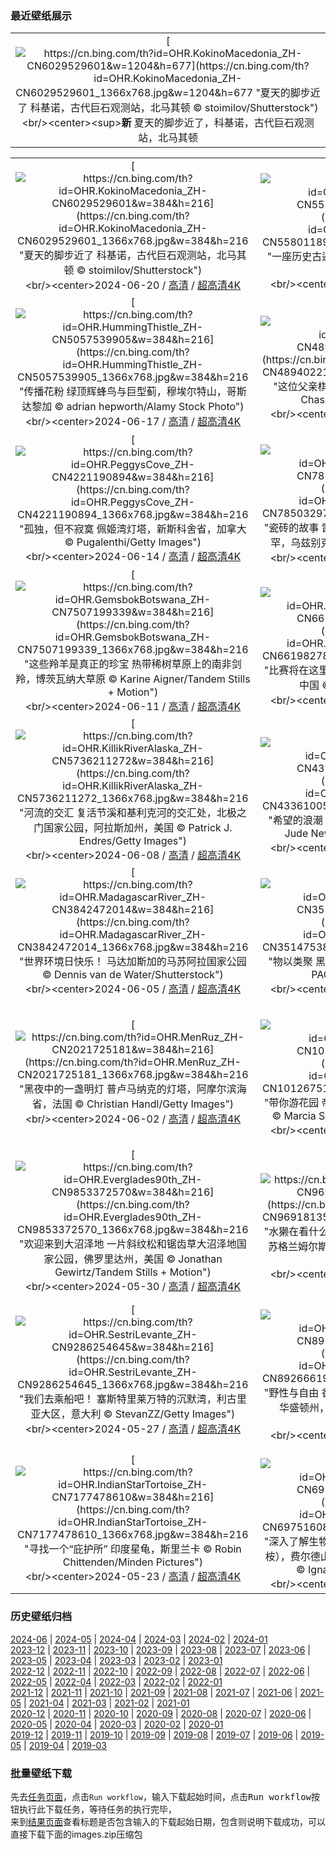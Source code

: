 ### 最近壁纸展示
||
|:---:|
|[![https://cn.bing.com/th?id=OHR.KokinoMacedonia_ZH-CN6029529601&w=1204&h=677](https://cn.bing.com/th?id=OHR.KokinoMacedonia_ZH-CN6029529601_1366x768.jpg&w=1204&h=677 "夏天的脚步近了&#10;科基诺，古代巨石观测站，北马其顿&#10;© stoimilov/Shutterstock")](https://cn.bing.com/search?q=%e9%a9%ac%e5%85%b6%e9%a1%bf%e7%8e%8b%e5%9b%bd&form=hpcapt&mkt=zh-cn&filters=HpDate:"20240619_1600")<br/><center><sup>**新**</sup>&nbsp;夏天的脚步近了，科基诺，古代巨石观测站，北马其顿<center/>|

||||
|:---:|:---:|:---:|
|[![https://cn.bing.com/th?id=OHR.KokinoMacedonia_ZH-CN6029529601&w=384&h=216](https://cn.bing.com/th?id=OHR.KokinoMacedonia_ZH-CN6029529601_1366x768.jpg&w=384&h=216 "夏天的脚步近了&#10;科基诺，古代巨石观测站，北马其顿&#10;© stoimilov/Shutterstock")](https://cn.bing.com/search?q=%e9%a9%ac%e5%85%b6%e9%a1%bf%e7%8e%8b%e5%9b%bd&form=hpcapt&mkt=zh-cn&filters=HpDate:"20240619_1600")<br/><center>2024-06-20 / [高清](https://cn.bing.com/th?id=OHR.KokinoMacedonia_ZH-CN6029529601_1920x1200.jpg&w=1920&h=1200) / [超高清4K](https://cn.bing.com/th?id=OHR.KokinoMacedonia_ZH-CN6029529601_UHD.jpg&w=3840&h=2160)<center/>|[![https://cn.bing.com/th?id=OHR.CuxhavenTower_ZH-CN5580118944&w=384&h=216](https://cn.bing.com/th?id=OHR.CuxhavenTower_ZH-CN5580118944_1366x768.jpg&w=384&h=216 "一座历史古迹&#10;库克斯港的水塔，德国&#10;© Andreas Vogel/Alamy")](https://cn.bing.com/search?q=%e5%ba%93%e5%85%8b%e6%96%af%e6%b8%af&form=hpcapt&mkt=zh-cn&filters=HpDate:"20240618_1600")<br/><center>2024-06-19 / [高清](https://cn.bing.com/th?id=OHR.CuxhavenTower_ZH-CN5580118944_1920x1200.jpg&w=1920&h=1200) / [超高清4K](https://cn.bing.com/th?id=OHR.CuxhavenTower_ZH-CN5580118944_UHD.jpg&w=3840&h=2160)<center/>|[![https://cn.bing.com/th?id=OHR.LupinIceland_ZH-CN5329147708&w=384&h=216](https://cn.bing.com/th?id=OHR.LupinIceland_ZH-CN5329147708_1366x768.jpg&w=384&h=216 "鲁冰花盛放的夏季&#10;日出时的羽扇豆田和教堂，斯奈山半岛，冰岛&#10;© Matteo Colombo/Getty Images")](https://cn.bing.com/search?q=%e6%96%af%e5%a5%88%e5%b1%b1%e5%8d%8a%e5%b2%9b&form=hpcapt&mkt=zh-cn&filters=HpDate:"20240617_1600")<br/><center>2024-06-18 / [高清](https://cn.bing.com/th?id=OHR.LupinIceland_ZH-CN5329147708_1920x1200.jpg&w=1920&h=1200) / [超高清4K](https://cn.bing.com/th?id=OHR.LupinIceland_ZH-CN5329147708_UHD.jpg&w=3840&h=2160)<center/>|
|[![https://cn.bing.com/th?id=OHR.HummingThistle_ZH-CN5057539905&w=384&h=216](https://cn.bing.com/th?id=OHR.HummingThistle_ZH-CN5057539905_1366x768.jpg&w=384&h=216 "传播花粉&#10;绿顶辉蜂鸟与巨型蓟，穆埃尔特山，哥斯达黎加&#10;© adrian hepworth/Alamy Stock Photo")](https://cn.bing.com/search?q=%e7%bb%bf%e9%a1%b6%e8%be%89%e8%9c%82%e9%b8%9f&form=hpcapt&mkt=zh-cn&filters=HpDate:"20240616_1600")<br/><center>2024-06-17 / [高清](https://cn.bing.com/th?id=OHR.HummingThistle_ZH-CN5057539905_1920x1200.jpg&w=1920&h=1200) / [超高清4K](https://cn.bing.com/th?id=OHR.HummingThistle_ZH-CN5057539905_UHD.jpg&w=3840&h=2160)<center/>|[![https://cn.bing.com/th?id=OHR.RedFoxDad_ZH-CN4894022141&w=384&h=216](https://cn.bing.com/th?id=OHR.RedFoxDad_ZH-CN4894022141_1366x768.jpg&w=384&h=216 "这位父亲棋高一着&#10;赤狐父子，华盛顿，美国&#10;© Chase Dekker/Minden Pictures")](https://cn.bing.com/search?q=%e7%88%b6%e4%ba%b2%e8%8a%82&form=hpcapt&mkt=zh-cn&filters=HpDate:"20240615_1600")<br/><center>2024-06-16 / [高清](https://cn.bing.com/th?id=OHR.RedFoxDad_ZH-CN4894022141_1920x1200.jpg&w=1920&h=1200) / [超高清4K](https://cn.bing.com/th?id=OHR.RedFoxDad_ZH-CN4894022141_UHD.jpg&w=3840&h=2160)<center/>|[![https://cn.bing.com/th?id=OHR.NazareWave_ZH-CN4575182192&w=384&h=216](https://cn.bing.com/th?id=OHR.NazareWave_ZH-CN4575182192_1366x768.jpg&w=384&h=216 "有志者事竟成&#10;在纳扎雷冲浪的冲浪者，葡萄牙&#10;© Rui Caria/Getty Images")](https://cn.bing.com/search?q=%e5%86%b2%e6%b5%aa%e8%bf%90%e5%8a%a8&form=hpcapt&mkt=zh-cn&filters=HpDate:"20240614_1600")<br/><center>2024-06-15 / [高清](https://cn.bing.com/th?id=OHR.NazareWave_ZH-CN4575182192_1920x1200.jpg&w=1920&h=1200) / [超高清4K](https://cn.bing.com/th?id=OHR.NazareWave_ZH-CN4575182192_UHD.jpg&w=3840&h=2160)<center/>|
|[![https://cn.bing.com/th?id=OHR.PeggysCove_ZH-CN4221190894&w=384&h=216](https://cn.bing.com/th?id=OHR.PeggysCove_ZH-CN4221190894_1366x768.jpg&w=384&h=216 "孤独，但不寂寞&#10;佩姬湾灯塔，新斯科舍省，加拿大&#10;© Pugalenthi/Getty Images")](https://cn.bing.com/search?q=%e4%bd%a9%e5%a7%ac%e6%b9%be%e7%81%af%e5%a1%94&form=hpcapt&mkt=zh-cn&filters=HpDate:"20240613_1600")<br/><center>2024-06-14 / [高清](https://cn.bing.com/th?id=OHR.PeggysCove_ZH-CN4221190894_1920x1200.jpg&w=1920&h=1200) / [超高清4K](https://cn.bing.com/th?id=OHR.PeggysCove_ZH-CN4221190894_UHD.jpg&w=3840&h=2160)<center/>|[![https://cn.bing.com/th?id=OHR.RegistanUzbekistan_ZH-CN7850329702&w=384&h=216](https://cn.bing.com/th?id=OHR.RegistanUzbekistan_ZH-CN7850329702_1366x768.jpg&w=384&h=216 "瓷砖的故事&#10;雷吉斯坦广场的外立面马赛克，撒马尔罕，乌兹别克斯坦撒&#10;© da-kuk/Getty Images")](https://cn.bing.com/search?q=%e6%92%92%e9%a9%ac%e5%b0%94%e7%bd%95&form=hpcapt&mkt=zh-cn&filters=HpDate:"20240612_1600")<br/><center>2024-06-13 / [高清](https://cn.bing.com/th?id=OHR.RegistanUzbekistan_ZH-CN7850329702_1920x1200.jpg&w=1920&h=1200) / [超高清4K](https://cn.bing.com/th?id=OHR.RegistanUzbekistan_ZH-CN7850329702_UHD.jpg&w=3840&h=2160)<center/>|[![https://cn.bing.com/th?id=OHR.BigBendMilkyWay_ZH-CN7709015605&w=384&h=216](https://cn.bing.com/th?id=OHR.BigBendMilkyWay_ZH-CN7709015605_1366x768.jpg&w=384&h=216 "星光盛宴&#10;大弯国家公园上空的银河，得克萨斯州，美国&#10;© wisanuboonrawd/Adobe Stock")](https://cn.bing.com/search?q=%e5%a4%a7%e5%bc%af%e5%9b%bd%e5%ae%b6%e5%85%ac%e5%9b%ad&form=hpcapt&mkt=zh-cn&filters=HpDate:"20240611_1600")<br/><center>2024-06-12 / [高清](https://cn.bing.com/th?id=OHR.BigBendMilkyWay_ZH-CN7709015605_1920x1200.jpg&w=1920&h=1200) / [超高清4K](https://cn.bing.com/th?id=OHR.BigBendMilkyWay_ZH-CN7709015605_UHD.jpg&w=3840&h=2160)<center/>|
|[![https://cn.bing.com/th?id=OHR.GemsbokBotswana_ZH-CN7507199339&w=384&h=216](https://cn.bing.com/th?id=OHR.GemsbokBotswana_ZH-CN7507199339_1366x768.jpg&w=384&h=216 "这些羚羊是真正的珍宝&#10;热带稀树草原上的南非剑羚，博茨瓦纳大草原&#10;© Karine Aigner/Tandem Stills + Motion")](https://cn.bing.com/search?q=%e5%8d%97%e9%9d%9e%e5%89%91%e7%be%9a&form=hpcapt&mkt=zh-cn&filters=HpDate:"20240610_1600")<br/><center>2024-06-11 / [高清](https://cn.bing.com/th?id=OHR.GemsbokBotswana_ZH-CN7507199339_1920x1200.jpg&w=1920&h=1200) / [超高清4K](https://cn.bing.com/th?id=OHR.GemsbokBotswana_ZH-CN7507199339_UHD.jpg&w=3840&h=2160)<center/>|[![https://cn.bing.com/th?id=OHR.DragonBoatFestival2024_ZH-CN6619827853&w=384&h=216](https://cn.bing.com/th?id=OHR.DragonBoatFestival2024_ZH-CN6619827853_1366x768.jpg&w=384&h=216 "比赛将在这里开始！&#10;龙舟池日出，集美区，厦门，中国&#10;© outcast85/Getty images")](https://cn.bing.com/search?q=%e7%ab%af%e5%8d%88%e8%8a%82&form=hpcapt&mkt=zh-cn&filters=HpDate:"20240609_1600")<br/><center>2024-06-10 / [高清](https://cn.bing.com/th?id=OHR.DragonBoatFestival2024_ZH-CN6619827853_1920x1200.jpg&w=1920&h=1200) / [超高清4K](https://cn.bing.com/th?id=OHR.DragonBoatFestival2024_ZH-CN6619827853_UHD.jpg&w=3840&h=2160)<center/>|[![https://cn.bing.com/th?id=OHR.BardenasBiosphere_ZH-CN6198033700&w=384&h=216](https://cn.bing.com/th?id=OHR.BardenasBiosphere_ZH-CN6198033700_1366x768.jpg&w=384&h=216 "令人窒息的寂静&#10;巴尔德纳斯雷亚尔斯自然公园，巴德纳斯，纳瓦拉，西班牙&#10;© Aliaume Chapelle/Tandem Stills + Motion")](https://cn.bing.com/search?q=%e8%a5%bf%e7%8f%ad%e7%89%99%e5%b7%b4%e5%be%b7%e7%ba%b3%e6%96%af&form=hpcapt&mkt=zh-cn&filters=HpDate:"20240608_1600")<br/><center>2024-06-09 / [高清](https://cn.bing.com/th?id=OHR.BardenasBiosphere_ZH-CN6198033700_1920x1200.jpg&w=1920&h=1200) / [超高清4K](https://cn.bing.com/th?id=OHR.BardenasBiosphere_ZH-CN6198033700_UHD.jpg&w=3840&h=2160)<center/>|
|[![https://cn.bing.com/th?id=OHR.KillikRiverAlaska_ZH-CN5736211272&w=384&h=216](https://cn.bing.com/th?id=OHR.KillikRiverAlaska_ZH-CN5736211272_1366x768.jpg&w=384&h=216 "河流的交汇&#10;复活节溪和基利克河的交汇处，北极之门国家公园，阿拉斯加州，美国&#10;© Patrick J. Endres/Getty Images")](https://cn.bing.com/search?q=%e5%8c%97%e6%9e%81%e4%b9%8b%e9%97%a8%e5%9b%bd%e5%ae%b6%e5%85%ac%e5%9b%ad&form=hpcapt&mkt=zh-cn&filters=HpDate:"20240607_1600")<br/><center>2024-06-08 / [高清](https://cn.bing.com/th?id=OHR.KillikRiverAlaska_ZH-CN5736211272_1920x1200.jpg&w=1920&h=1200) / [超高清4K](https://cn.bing.com/th?id=OHR.KillikRiverAlaska_ZH-CN5736211272_UHD.jpg&w=3840&h=2160)<center/>|[![https://cn.bing.com/th?id=OHR.HumpbackFamily_ZH-CN4336100531&w=384&h=216](https://cn.bing.com/th?id=OHR.HumpbackFamily_ZH-CN4336100531_1366x768.jpg&w=384&h=216 "希望的浪潮&#10;座头鲸家族，荷兰港，阿拉斯加州&#10;© Jude Newkirk/Amazing Aerial Agency")](https://cn.bing.com/search?q=%e4%b8%96%e7%95%8c%e6%b5%b7%e6%b4%8b%e6%97%a5&form=hpcapt&mkt=zh-cn&filters=HpDate:"20240606_1600")<br/><center>2024-06-07 / [高清](https://cn.bing.com/th?id=OHR.HumpbackFamily_ZH-CN4336100531_1920x1200.jpg&w=1920&h=1200) / [超高清4K](https://cn.bing.com/th?id=OHR.HumpbackFamily_ZH-CN4336100531_UHD.jpg&w=3840&h=2160)<center/>|[![https://cn.bing.com/th?id=OHR.CamargueFlamingos_ZH-CN4176922228&w=384&h=216](https://cn.bing.com/th?id=OHR.CamargueFlamingos_ZH-CN4176922228_1366x768.jpg&w=384&h=216 "有趣的野生动物!&#10;蓬德高鸟类公园的大红鹳，卡玛格，法国&#10;© Yann Guichaoua-Photos/Getty Images")](https://cn.bing.com/search?q=%e5%a4%a7%e7%ba%a2%e9%b9%b3&form=hpcapt&mkt=zh-cn&filters=HpDate:"20240605_1600")<br/><center>2024-06-06 / [高清](https://cn.bing.com/th?id=OHR.CamargueFlamingos_ZH-CN4176922228_1920x1200.jpg&w=1920&h=1200) / [超高清4K](https://cn.bing.com/th?id=OHR.CamargueFlamingos_ZH-CN4176922228_UHD.jpg&w=3840&h=2160)<center/>|
|[![https://cn.bing.com/th?id=OHR.MadagascarRiver_ZH-CN3842472014&w=384&h=216](https://cn.bing.com/th?id=OHR.MadagascarRiver_ZH-CN3842472014_1366x768.jpg&w=384&h=216 "世界环境日快乐！&#10;马达加斯加的马苏阿拉国家公园&#10;© Dennis van de Water/Shutterstock")](https://cn.bing.com/search?q=%e4%b8%96%e7%95%8c%e7%8e%af%e5%a2%83%e6%97%a5&form=hpcapt&mkt=zh-cn&filters=HpDate:"20240604_1600")<br/><center>2024-06-05 / [高清](https://cn.bing.com/th?id=OHR.MadagascarRiver_ZH-CN3842472014_1920x1200.jpg&w=1920&h=1200) / [超高清4K](https://cn.bing.com/th?id=OHR.MadagascarRiver_ZH-CN3842472014_UHD.jpg&w=3840&h=2160)<center/>|[![https://cn.bing.com/th?id=OHR.ChestnutBeeEater_ZH-CN3514753872&w=384&h=216](https://cn.bing.com/th?id=OHR.ChestnutBeeEater_ZH-CN3514753872_1366x768.jpg&w=384&h=216 "物以类聚&#10;黑胸蜂虎，巴迪亚国家公园，尼泊尔&#10;© PACO COMO/Shutterstock")](https://cn.bing.com/search?q=%e9%bb%91%e8%83%b8%e8%9c%82%e8%99%8e&form=hpcapt&mkt=zh-cn&filters=HpDate:"20240603_1600")<br/><center>2024-06-04 / [高清](https://cn.bing.com/th?id=OHR.ChestnutBeeEater_ZH-CN3514753872_1920x1200.jpg&w=1920&h=1200) / [超高清4K](https://cn.bing.com/th?id=OHR.ChestnutBeeEater_ZH-CN3514753872_UHD.jpg&w=3840&h=2160)<center/>|[![https://cn.bing.com/th?id=OHR.CopenhagenBicycles_ZH-CN3047958346&w=384&h=216](https://cn.bing.com/th?id=OHR.CopenhagenBicycles_ZH-CN3047958346_1366x768.jpg&w=384&h=216 "一起骑车去兜风吧&#10;哥本哈根的自行车，丹麦&#10;© Alphotographic/Getty Images")](https://cn.bing.com/search?q=%e4%b8%96%e7%95%8c%e8%87%aa%e8%a1%8c%e8%bd%a6%e6%97%a5&form=hpcapt&mkt=zh-cn&filters=HpDate:"20240602_1600")<br/><center>2024-06-03 / [高清](https://cn.bing.com/th?id=OHR.CopenhagenBicycles_ZH-CN3047958346_1920x1200.jpg&w=1920&h=1200) / [超高清4K](https://cn.bing.com/th?id=OHR.CopenhagenBicycles_ZH-CN3047958346_UHD.jpg&w=3840&h=2160)<center/>|
|[![https://cn.bing.com/th?id=OHR.MenRuz_ZH-CN2021725181&w=384&h=216](https://cn.bing.com/th?id=OHR.MenRuz_ZH-CN2021725181_1366x768.jpg&w=384&h=216 "黑夜中的一盏明灯&#10;普卢马纳克的灯塔，阿摩尔滨海省，法国&#10;© Christian Handl/Getty Images")](https://cn.bing.com/search?q=%e9%98%bf%e6%91%a9%e5%b0%94%e6%bb%a8%e6%b5%b7%e7%9c%81&form=hpcapt&mkt=zh-cn&filters=HpDate:"20240601_1600")<br/><center>2024-06-02 / [高清](https://cn.bing.com/th?id=OHR.MenRuz_ZH-CN2021725181_1920x1200.jpg&w=1920&h=1200) / [超高清4K](https://cn.bing.com/th?id=OHR.MenRuz_ZH-CN2021725181_UHD.jpg&w=3840&h=2160)<center/>|[![https://cn.bing.com/th?id=OHR.CancaoDoExilio_ZH-CN1012675104&w=384&h=216](https://cn.bing.com/th?id=OHR.CancaoDoExilio_ZH-CN1012675104_1366x768.jpg&w=384&h=216 "带你游花园&#10;帝王棕榈树，里约热内卢植物园，巴西&#10;© Marcia Silva de Mendonca/Getty Images")](https://cn.bing.com/search?q=%e9%87%8c%e7%ba%a6%e7%83%ad%e5%86%85%e5%8d%a2%e6%a4%8d%e7%89%a9%e5%9b%ad&form=hpcapt&mkt=zh-cn&filters=HpDate:"20240531_1600")<br/><center>2024-06-01 / [高清](https://cn.bing.com/th?id=OHR.CancaoDoExilio_ZH-CN1012675104_1920x1200.jpg&w=1920&h=1200) / [超高清4K](https://cn.bing.com/th?id=OHR.CancaoDoExilio_ZH-CN1012675104_UHD.jpg&w=3840&h=2160)<center/>|[![https://cn.bing.com/th?id=OHR.YorkshireDalesNP_ZH-CN0775378262&w=384&h=216](https://cn.bing.com/th?id=OHR.YorkshireDalesNP_ZH-CN0775378262_1366x768.jpg&w=384&h=216 "绿意盎然的宜人之地&#10;冈纳塞德，斯韦尔代尔，约克郡谷地国家公园，英格兰&#10;© Derek Croucher/Alamy Stock Photo")](https://cn.bing.com/search?q=%e7%ba%a6%e5%85%8b%e9%83%a1%e8%b0%b7%e5%9c%b0%e5%9b%bd%e5%ae%b6%e5%85%ac%e5%9b%ad&form=hpcapt&mkt=zh-cn&filters=HpDate:"20240530_1600")<br/><center>2024-05-31 / [高清](https://cn.bing.com/th?id=OHR.YorkshireDalesNP_ZH-CN0775378262_1920x1200.jpg&w=1920&h=1200) / [超高清4K](https://cn.bing.com/th?id=OHR.YorkshireDalesNP_ZH-CN0775378262_UHD.jpg&w=3840&h=2160)<center/>|
|[![https://cn.bing.com/th?id=OHR.Everglades90th_ZH-CN9853372570&w=384&h=216](https://cn.bing.com/th?id=OHR.Everglades90th_ZH-CN9853372570_1366x768.jpg&w=384&h=216 "欢迎来到大沼泽地&#10;一片斜纹松和锯齿草大沼泽地国家公园，佛罗里达州，美国&#10;© Jonathan Gewirtz/Tandem Stills + Motion")](https://cn.bing.com/search?q=%e4%bd%9b%e7%bd%97%e9%87%8c%e8%be%be%e5%b7%9e%e5%a4%a7%e6%b2%bc%e6%b3%bd%e5%9c%b0%e5%9b%bd%e5%ae%b6%e5%85%ac%e5%9b%ad&form=hpcapt&mkt=zh-cn&filters=HpDate:"20240529_1600")<br/><center>2024-05-30 / [高清](https://cn.bing.com/th?id=OHR.Everglades90th_ZH-CN9853372570_1920x1200.jpg&w=1920&h=1200) / [超高清4K](https://cn.bing.com/th?id=OHR.Everglades90th_ZH-CN9853372570_UHD.jpg&w=3840&h=2160)<center/>|[![https://cn.bing.com/th?id=OHR.MullOtter_ZH-CN9691813587&w=384&h=216](https://cn.bing.com/th?id=OHR.MullOtter_ZH-CN9691813587_1366x768.jpg&w=384&h=216 "水獭在看什么？&#10;青春期的欧洲水獭，斯佩尔维湖，苏格兰姆尔斯岛&#10;© Neil Henderson/Alamy Stock Photo")](https://cn.bing.com/search?q=%e4%b8%96%e7%95%8c%e6%b0%b4%e7%8d%ad%e6%97%a5&form=hpcapt&mkt=zh-cn&filters=HpDate:"20240528_1600")<br/><center>2024-05-29 / [高清](https://cn.bing.com/th?id=OHR.MullOtter_ZH-CN9691813587_1920x1200.jpg&w=1920&h=1200) / [超高清4K](https://cn.bing.com/th?id=OHR.MullOtter_ZH-CN9691813587_UHD.jpg&w=3840&h=2160)<center/>|[![https://cn.bing.com/th?id=OHR.MeteoraMonastery_ZH-CN9551991708&w=384&h=216](https://cn.bing.com/th?id=OHR.MeteoraMonastery_ZH-CN9551991708_1366x768.jpg&w=384&h=216 "屹立于世界之巅&#10;罗萨诺修道院，迈泰奥拉，色萨利 ，希腊&#10;© Marius Roman/Getty Images")](https://cn.bing.com/search?q=%e5%b8%8c%e8%85%8a%e7%bd%97%e8%90%a8%e8%af%ba%e4%bf%ae%e9%81%93%e9%99%a2&form=hpcapt&mkt=zh-cn&filters=HpDate:"20240527_1600")<br/><center>2024-05-28 / [高清](https://cn.bing.com/th?id=OHR.MeteoraMonastery_ZH-CN9551991708_1920x1200.jpg&w=1920&h=1200) / [超高清4K](https://cn.bing.com/th?id=OHR.MeteoraMonastery_ZH-CN9551991708_UHD.jpg&w=3840&h=2160)<center/>|
|[![https://cn.bing.com/th?id=OHR.SestriLevante_ZH-CN9286254645&w=384&h=216](https://cn.bing.com/th?id=OHR.SestriLevante_ZH-CN9286254645_1366x768.jpg&w=384&h=216 "我们去乘船吧！&#10;塞斯特里莱万特的沉默湾，利古里亚大区，意大利&#10;© StevanZZ/Getty Images")](https://cn.bing.com/search?q=%e5%a1%9e%e6%96%af%e7%89%b9%e9%87%8c%e8%8e%b1%e4%b8%87%e7%89%b9&form=hpcapt&mkt=zh-cn&filters=HpDate:"20240526_1600")<br/><center>2024-05-27 / [高清](https://cn.bing.com/th?id=OHR.SestriLevante_ZH-CN9286254645_1920x1200.jpg&w=1920&h=1200) / [超高清4K](https://cn.bing.com/th?id=OHR.SestriLevante_ZH-CN9286254645_UHD.jpg&w=3840&h=2160)<center/>|[![https://cn.bing.com/th?id=OHR.MethowWildflowers_ZH-CN8926661958&w=384&h=216](https://cn.bing.com/th?id=OHR.MethowWildflowers_ZH-CN8926661958_1366x768.jpg&w=384&h=216 "野性与自由&#10;香根和羽扇豆，梅索谷，北喀斯喀特，华盛顿州，美国&#10;© Alan Majchrowicz/Getty Images")](https://cn.bing.com/search?q=%e5%8d%8e%e7%9b%9b%e9%a1%bf%e5%b7%9e%e6%a2%85%e7%b4%a2%e8%b0%b7&form=hpcapt&mkt=zh-cn&filters=HpDate:"20240525_1600")<br/><center>2024-05-26 / [高清](https://cn.bing.com/th?id=OHR.MethowWildflowers_ZH-CN8926661958_1920x1200.jpg&w=1920&h=1200) / [超高清4K](https://cn.bing.com/th?id=OHR.MethowWildflowers_ZH-CN8926661958_UHD.jpg&w=3840&h=2160)<center/>|[![https://cn.bing.com/th?id=OHR.MoroccoBenhaddou_ZH-CN8742267428&w=384&h=216](https://cn.bing.com/th?id=OHR.MoroccoBenhaddou_ZH-CN8742267428_1366x768.jpg&w=384&h=216 "沙丘守护者&#10;阿伊特本哈杜，摩洛哥&#10;© Grant Faint/Getty Images")](https://cn.bing.com/search?q=%e9%98%bf%e4%bc%8a%e7%89%b9%e6%9c%ac%e5%93%88%e6%9d%9c+%e6%91%a9%e6%b4%9b%e5%93%a5&form=hpcapt&mkt=zh-cn&filters=HpDate:"20240524_1600")<br/><center>2024-05-25 / [高清](https://cn.bing.com/th?id=OHR.MoroccoBenhaddou_ZH-CN8742267428_1920x1200.jpg&w=1920&h=1200) / [超高清4K](https://cn.bing.com/th?id=OHR.MoroccoBenhaddou_ZH-CN8742267428_UHD.jpg&w=3840&h=2160)<center/>|
|[![https://cn.bing.com/th?id=OHR.IndianStarTortoise_ZH-CN7177478610&w=384&h=216](https://cn.bing.com/th?id=OHR.IndianStarTortoise_ZH-CN7177478610_1366x768.jpg&w=384&h=216 "寻找一个“庇护所”&#10;印度星龟，斯里兰卡&#10;© Robin Chittenden/Minden Pictures")](https://cn.bing.com/search?q=%e4%b8%96%e7%95%8c%e6%b5%b7%e9%be%9f%e6%97%a5&form=hpcapt&mkt=zh-cn&filters=HpDate:"20240522_1600")<br/><center>2024-05-23 / [高清](https://cn.bing.com/th?id=OHR.IndianStarTortoise_ZH-CN7177478610_1920x1200.jpg&w=1920&h=1200) / [超高清4K](https://cn.bing.com/th?id=OHR.IndianStarTortoise_ZH-CN7177478610_UHD.jpg&w=3840&h=2160)<center/>|[![https://cn.bing.com/th?id=OHR.SnowGumTasmania_ZH-CN6975160884&w=384&h=216](https://cn.bing.com/th?id=OHR.SnowGumTasmania_ZH-CN6975160884_1366x768.jpg&w=384&h=216 "深入了解生物多样性&#10;塔斯马尼亚高山黄桉（假少花桉），费尔德山国家公园，塔斯马尼亚州，澳大利亚&#10;© Ignacio Palacios/Getty Images")](https://cn.bing.com/search?q=%e5%9b%bd%e9%99%85%e7%94%9f%e7%89%a9%e5%a4%9a%e6%a0%b7%e6%80%a7%e6%97%a5&form=hpcapt&mkt=zh-cn&filters=HpDate:"20240521_1600")<br/><center>2024-05-22 / [高清](https://cn.bing.com/th?id=OHR.SnowGumTasmania_ZH-CN6975160884_1920x1200.jpg&w=1920&h=1200) / [超高清4K](https://cn.bing.com/th?id=OHR.SnowGumTasmania_ZH-CN6975160884_UHD.jpg&w=3840&h=2160)<center/>|[![https://cn.bing.com/th?id=OHR.MalaysiaTea_ZH-CN6758939415&w=384&h=216](https://cn.bing.com/th?id=OHR.MalaysiaTea_ZH-CN6758939415_1366x768.jpg&w=384&h=216 "充满茶香的一天&#10;卡梅隆高地茶园，马拉西亚&#10;© alex cheong/Getty Images")](https://cn.bing.com/search?q=%e5%9b%bd%e9%99%85%e8%8c%b6%e6%97%a5&form=hpcapt&mkt=zh-cn&filters=HpDate:"20240520_1600")<br/><center>2024-05-21 / [高清](https://cn.bing.com/th?id=OHR.MalaysiaTea_ZH-CN6758939415_1920x1200.jpg&w=1920&h=1200) / [超高清4K](https://cn.bing.com/th?id=OHR.MalaysiaTea_ZH-CN6758939415_UHD.jpg&w=3840&h=2160)<center/>|


### 历史壁纸归档
[2024-06](views/2024/2024-06.md) | [2024-05](views/2024/2024-05.md) | [2024-04](views/2024/2024-04.md) | [2024-03](views/2024/2024-03.md) | [2024-02](views/2024/2024-02.md) | [2024-01](views/2024/2024-01.md)  
[2023-12](views/2023/2023-12.md) | [2023-11](views/2023/2023-11.md) | [2023-10](views/2023/2023-10.md) | [2023-09](views/2023/2023-09.md) | [2023-08](views/2023/2023-08.md) | [2023-07](views/2023/2023-07.md) | [2023-06](views/2023/2023-06.md) | [2023-05](views/2023/2023-05.md) | [2023-04](views/2023/2023-04.md) | [2023-03](views/2023/2023-03.md) | [2023-02](views/2023/2023-02.md) | [2023-01](views/2023/2023-01.md)  
[2022-12](views/2022/2022-12.md) | [2022-11](views/2022/2022-11.md) | [2022-10](views/2022/2022-10.md) | [2022-09](views/2022/2022-09.md) | [2022-08](views/2022/2022-08.md) | [2022-07](views/2022/2022-07.md) | [2022-06](views/2022/2022-06.md) | [2022-05](views/2022/2022-05.md) | [2022-04](views/2022/2022-04.md) | [2022-03](views/2022/2022-03.md) | [2022-02](views/2022/2022-02.md) | [2022-01](views/2022/2022-01.md)  
[2021-12](views/2021/2021-12.md) | [2021-11](views/2021/2021-11.md) | [2021-10](views/2021/2021-10.md) | [2021-09](views/2021/2021-09.md) | [2021-08](views/2021/2021-08.md) | [2021-07](views/2021/2021-07.md) | [2021-06](views/2021/2021-06.md) | [2021-05](views/2021/2021-05.md) | [2021-04](views/2021/2021-04.md) | [2021-03](views/2021/2021-03.md) | [2021-02](views/2021/2021-02.md) | [2021-01](views/2021/2021-01.md)  
[2020-12](views/2020/2020-12.md) | [2020-11](views/2020/2020-11.md) | [2020-10](views/2020/2020-10.md) | [2020-09](views/2020/2020-09.md) | [2020-08](views/2020/2020-08.md) | [2020-07](views/2020/2020-07.md) | [2020-06](views/2020/2020-06.md) | [2020-05](views/2020/2020-05.md) | [2020-04](views/2020/2020-04.md) | [2020-03](views/2020/2020-03.md) | [2020-02](views/2020/2020-02.md) | [2020-01](views/2020/2020-01.md)  
[2019-12](views/2019/2019-12.md) | [2019-11](views/2019/2019-11.md) | [2019-10](views/2019/2019-10.md) | [2019-09](views/2019/2019-09.md) | [2019-08](views/2019/2019-08.md) | [2019-07](views/2019/2019-07.md) | [2019-06](views/2019/2019-06.md) | [2019-05](views/2019/2019-05.md) | [2019-04](views/2019/2019-04.md) | [2019-03](views/2019/2019-03.md)


### 批量壁纸下载
先去[任务页面](https://github.com/wefashe/image-save/actions/workflows/mydown.yml)，点击`Run workflow`，输入下载起始时间，点击<kbd>Run workflow</kbd>按钮执行此下载任务，等待任务的执行完毕，  
来到[结果页面](https://github.com/wefashe/image-save/releases/tag/down_zip_tag)查看标题是否包含输入的下载起始日期，包含则说明下载成功，可以直接下载下面的images.zip压缩包  
